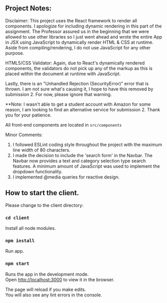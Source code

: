 ## Project Notes:

Disclaimer: This project uses the React framework to render all components. I apologize for including dynamic rendering in this part of the assignment. The Professor assured us in the beginning that we were allowed to use other libraries so I just went ahead and wrote the entire App in JSX using JavaScript to dynamically render HTML & CSS at runtime. Aside from compiling/rendering, I do not use JavaScript for any other purpose.

HTML5/CSS Validator: Again, due to React's dynamically rendered components, the validators do not pick up any of the markup as this is placed within the document at runtime with JavaScript.

Lastly, there is an "Unhandled Rejection (SecurityError)" error that is thrown. I am not sure what's causing it, I hope to have this removed by submission 2. For now, please ignore that warning.

\*\*Note: I wasn't able to get a student account with Amazon for some reason, I am looking to find an alternative service for submission 2. Thank you for your patience.

All front-end components are located in `src/components`

Minor Comments:

1. I followed ESLint coding style throughout the project with the maximum line width of 80 characters.
2. I made the decision to include the 'search form' in the Navbar. The Navbar now provides a text and category selection type search features. A minimum amount of JavaScript was used to implement the dropdown functionality.
3. I implemented @media queries for reactive design.

## How to start the client.

Please change to the client directory:

### `cd client`

Install all node modules.

### `npm install`

Run app.

### `npm start`

Runs the app in the development mode.<br>
Open [http://localhost:3000](http://localhost:3000) to view it in the browser.

The page will reload if you make edits.<br>
You will also see any lint errors in the console.
